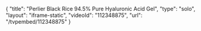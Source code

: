 {
    "title": "Perlier Black Rice 94.5% Pure Hyaluronic Acid Gel",
    "type": "solo",
    "layout": "iframe-static",
    "videoId": "112348875",
    "url": "\/tvpembed\/112348875"
}